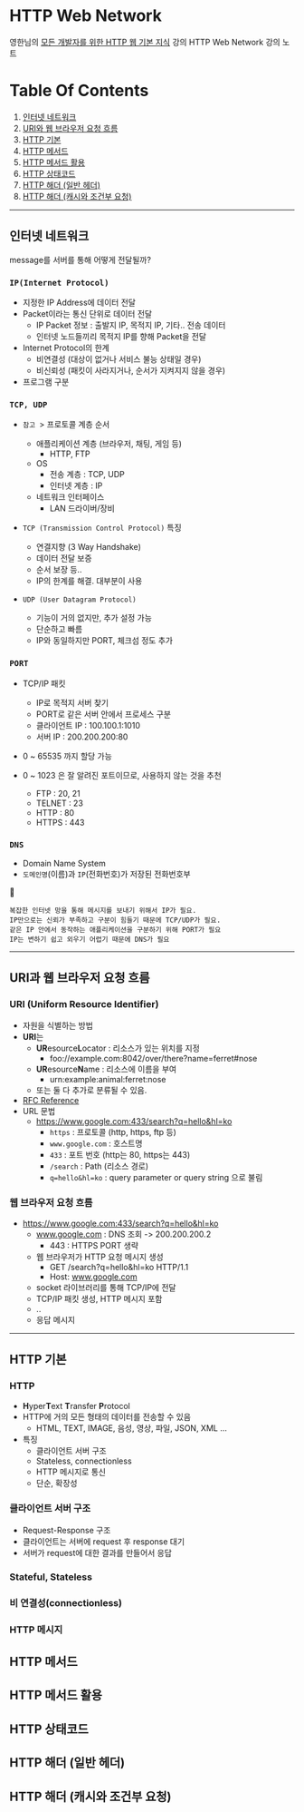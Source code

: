 # HTTP Web Network

영한님의 [모든 개발자를 위한 HTTP 웹 기본 지식](#https://www.inflearn.com/course/http-%EC%9B%B9-%EB%84%A4%ED%8A%B8%EC%9B%8C%ED%81%AC#) 강의
HTTP Web Network 강의 노트

# Table Of Contents

1. [인터넷 네트워크](#인터넷-네트워크)
2. [URI와 웹 브라우저 요청 흐름](#URI과-웹-브라우저-요청-흐름)
3. [HTTP 기본](#HTTP-기본)
4. [HTTP 메서드](#HTTP-메서드)
5. [HTTP 메서드 활용](#HTTP-메서드-활용)
6. [HTTP 상태코드](#HTTP-상태코드)
7. [HTTP 해더 (일반 헤더)](<#HTTP-해더-(일반-헤더)>)
8. [HTTP 해더 (캐시와 조건부 요청)](<#HTTP-해더-(캐시와-조건부-요청)>)

---

## 인터넷 네트워크

message를 서버를 통해 어떻게 전달될까?

### `IP(Internet Protocol)`

- 지정한 IP Address에 데이터 전달
- Packet이라는 통신 단위로 데이터 전달
  - IP Packet 정보 : 출발지 IP, 목적지 IP, 기타.. 전송 데이터
  - 인터넷 노드들끼리 목적지 IP를 향해 Packet을 전달
- Internet Protocol의 한계
  - 비연결성 (대상이 없거나 서비스 불능 상태일 경우)
  - 비신뢰성 (패킷이 사라지거나, 순서가 지켜지지 않을 경우)
- 프로그램 구분

### `TCP, UDP`

- `참고 `> 프로토콜 계층 순서

  - 애플리케이션 계층 (브라우저, 채팅, 게임 등)
    - HTTP, FTP
  - OS
    - 전송 계층 : TCP, UDP
    - 인터넷 계층 : IP
  - 네트워크 인터페이스
    - LAN 드라이버/장비

- `TCP (Transmission Control Protocol)` 특징

  - 연결지향 (3 Way Handshake)
  - 데이터 전달 보증
  - 순서 보장 등..
  - IP의 한계를 해결. 대부분이 사용

- `UDP (User Datagram Protocol)`

  - 기능이 거의 없지만, 추가 설정 가능
  - 단순하고 빠름
  - IP와 동일하지만 PORT, 체크섬 정도 추가

### `PORT`

- TCP/IP 패킷
  - IP로 목적지 서버 찾기
  - PORT로 같은 서버 안에서 프로세스 구분
  - 클라이언트 IP : 100.100.1:1010
  - 서버 IP : 200.200.200:80
- 0 ~ 65535 까지 할당 가능
- 0 ~ 1023 은 잘 알려진 포트이므로, 사용하지 않는 것을 추천

  - FTP : 20, 21
  - TELNET : 23
  - HTTP : 80
  - HTTPS : 443

### `DNS`

- Domain Name System
- `도메인명`(이름)과 `IP`(전화번호)가 저장된 전화번호부

📑

```
복잡한 인터넷 망을 통해 메시지를 보내기 위해서 IP가 필요.
IP만으로는 신뢰가 부족하고 구분이 힘들기 때문에 TCP/UDP가 필요.
같은 IP 안에서 동작하는 애플리케이션을 구분하기 위해 PORT가 필요
IP는 변하기 쉽고 외우기 어렵기 때문에 DNS가 필요
```

---

## URI과 웹 브라우저 요청 흐름

### URI (**U**niform **R**esource **I**dentifier)

- 자원을 식별하는 방법
- **URI**는
  - **UR**esource**L**ocator : 리소스가 있는 위치를 지정
    - foo://example.com:8042/over/there?name=ferret#nose
  - **UR**esource**N**ame : 리소스에 이름을 부여
    - urn:example:animal:ferret:nose
  - 또는 둘 다 추가로 분류될 수 있음.
- [RFC Reference](https://www.ietf.org/rfc/rfc3986.txt)
- URL 문법
  - https://www.google.com:433/search?q=hello&hl=ko
    - `https` : 프로토콜 (http, https, ftp 등)
    - `www.google.com` : 호스트명
    - `433` : 포트 번호 (http는 80, https는 443)
    - `/search` : Path (리소스 경로)
    - `q=hello&hl=ko` : query parameter or query string 으로 불림

### 웹 브라우저 요청 흐름

- https://www.google.com:433/search?q=hello&hl=ko
  - www.google.com : DNS 조회 -> 200.200.200.2
    - 443 : HTTPS PORT 생략
  - 웹 브라우저가 HTTP 요청 메시지 생성
    - GET /search?q=hello&hl=ko HTTP/1.1
    - Host: www.google.com
  - socket 라이브러리를 통해 TCP/IP에 전달
  - TCP/IP 패킷 생성, HTTP 메시지 포함
  - ..
  - 응답 메시지

---

## HTTP 기본

### HTTP

- **H**yper**T**ext **T**ransfer **P**rotocol
- HTTP에 거의 모든 형태의 데이터를 전송할 수 있음
  - HTML, TEXT, IMAGE, 음성, 영상, 파일, JSON, XML ...
- 특징
  - 클라이언트 서버 구조
  - Stateless, connectionless
  - HTTP 메시지로 통신
  - 단순, 확장성

### 클라이언트 서버 구조

- Request-Response 구조
- 클라이언트는 서버에 request 후 response 대기
- 서버가 request에 대한 결과를 만들어서 응답

### Stateful, Stateless

### 비 연결성(connectionless)

### HTTP 메시지

## HTTP 메서드

## HTTP 메서드 활용

## HTTP 상태코드

## HTTP 해더 (일반 헤더)

## HTTP 해더 (캐시와 조건부 요청)
